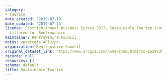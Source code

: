 ```yaml
---
category:
- Tourism
date_created: '2019-07-19'
date_updated: '2019-07-23'
license: Scottish Annual Business Survey 2017, Sustainable Tourism (June 2019 release)-
  filtered for Renfrewshire
maintainer: Renfrewshire Council
notes: <p>arcgis API</p>
organization: Renfrewshire Council
original_dataset_link: https://www.arcgis.com/home/item.html?id=1a29736b06fd42339bb3e9bac85d0bf3
records: null
resources: []
schema: default
title: Sustainable Tourism
---
```

